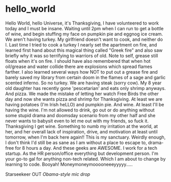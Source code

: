 # hello_world

Hello World, hello Universe, it's Thanksgiving, I have volunteered to work today and I must be insane. Waiting until 2pm when I can run to get a bottle of wine, and begin stuffing my face on pumpkin pie and eggnog ice cream. We aren't having turkey. My girlfriend doesn't want to cook, and neither do I. Last time I tried to cook a turkey I nearly set the apartment on fire, and learned first hand about this magical thing called "Greek fire" and also saw briefly why it was so terrifying to warriors of old. Note to self, grease still floats when it's on fire. I should have also remembered that when hot oil/grease and water collide there are explosions which spread flames farther. I also learned several ways how NOT to put out a grease fire and barely saved my library from certain doom in the flames of a sage and garlic scented inferno. So no turkey. We are having steak (sorry cow). My 8 year old daughter has recently gone 'pescetarian' and eats only shrimp anyways. And pizza. We made the mistake of letting her watch Free Birds the other day and now she wants pizza and shrimp for Thanksgiving. At least we are having potatoes (I'm Irish heLLO) and pumpkin pie. And wine. At least I'll be having the wine. I'm not allowed to drink, go out or do anything without some stupid drama and doomsday scenario from my other half and she never wants to babysit even to let me out with my friends, so fuck it. Thanksgiving I get wine. Something to numb my irritation at the world, at her, and her overall lack of inspiration, drive, and motivation at least until tomorrow, when I'm back here again!! This is my sanctuary. Weirdly enough, I don't think I'd still be as sane as I am without a place to escape to, drama-free for 8 hours a day. And these geeks are AWESOME. I work for a tech startup. As the HR person/office everything but development person. I'm your go-to gal for anything non-tech related. Which I am about to change by learning to code. Booyah! Moneymoneymooooneeeyyyyy.....

Starseekeer OUT *Obama-style mic drop*
